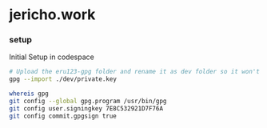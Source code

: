 # jericho.work
### setup
Initial Setup in codespace
```bash
# Upload the eru123-gpg folder and rename it as dev folder so it won't be tracked by git
gpg --import ./dev/private.key 

whereis gpg
git config --global gpg.program /usr/bin/gpg
git config user.signingkey 7E8C532921D7F76A
git config commit.gpgsign true
```